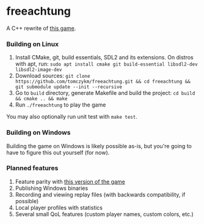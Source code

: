 # freeachtung

A C++ rewrite of [this game](https://en.wikipedia.org/wiki/Achtung,_die_Kurve!).

### Building on Linux

1. Install CMake, git, build essentials, SDL2 and its extensions. On distros with apt, run: `sudo apt install cmake git build-essential libsdl2-dev libsdl2-image-dev`
2. Download sources: `git clone https://github.com/tomczykm/freeachtung.git && cd freeachtung && git submodule update --init --recursive`
3. Go to `build` directory, generate Makefile and build the project: `cd build && cmake .. && make`
4. Run `./freeachtung` to play the game

You may also optionally run unit test with `make test`.

### Building on Windows

Building the game on Windows is likely possible as-is, but you're going to have to figure this out yourself (for now).

### Planned features

1. Feature parity with [this version of the game](http://www.cda.pl/gry-online/6431c8/Uwaga-zakret-Achtung-Die-Kurve)
2. Publishing Windows binaries
3. Recording and viewing replay files (with backwards compatibility, if possible)
4. Local player profiles with statistics
5. Several small QoL features (custom player names, custom colors, etc.)

